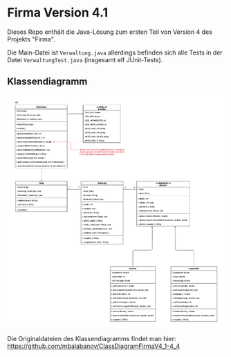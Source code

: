 # Firma Version 4.1
Dieses Repo enthält die Java-Lösung zum ersten Teil von Version 4 des Projekts "Firma".

Die Main-Datei ist `Verwaltung.java` allerdings befinden sich alle Tests in der Datei `VerwaltungTest.java` (insgesamt elf JUnit-Tests).

## Klassendiagramm

![Klassendiagramm](FirmaV4_1_ClassDiagram.png)

Die Originaldateien des Klassendiagramms findet man hier: https://github.com/mbalabanov/ClassDiagramFirmaV4_1-4_4
